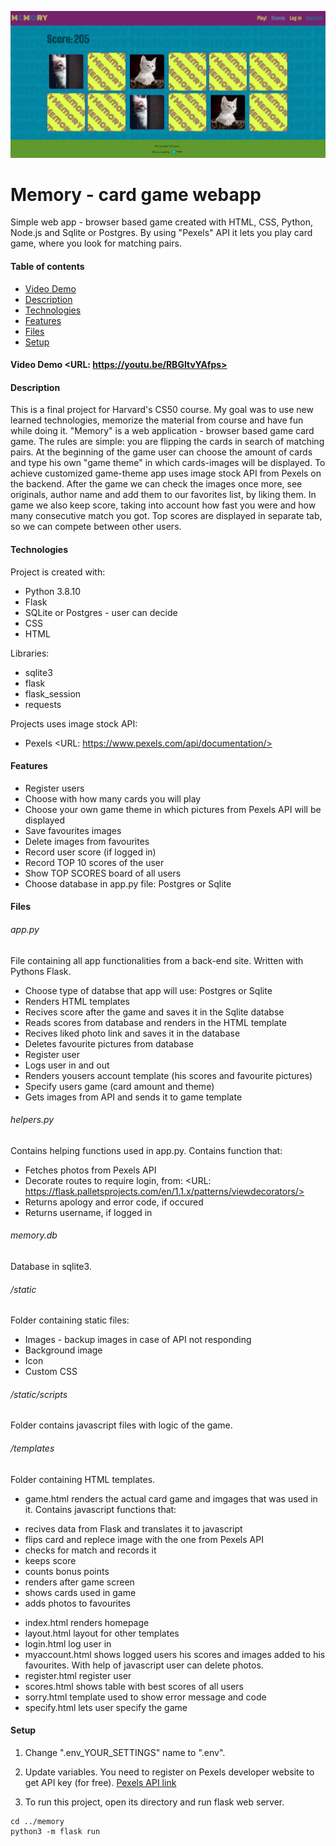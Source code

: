 ![Design preview for Memory](./App.PNG)

# Memory - card game webapp

Simple web app - browser based game created with HTML, CSS, Python, Node.js and Sqlite or Postgres. By using "Pexels" API it lets you play card game, where you look for matching pairs.

#### Table of contents

- [Video Demo](#video-demo)
- [Description](#description)
- [Technologies](#technologies)
- [Features](#features)
- [Files](#files)
- [Setup](#setup)

#### Video Demo <URL: https://youtu.be/RBGItvYAfps>

#### Description

This is a final project for Harvard's CS50 course. My goal was to use new learned technologies, memorize the material from course and have fun while doing it.
"Memory" is a web application - browser based game card game. The rules are simple: you are flipping the cards in search of matching pairs. At the beginning of the game user can choose the amount of cards and type his own "game theme" in which cards-images will be displayed. To achieve customized game-theme app uses image stock API from Pexels on the backend. After the game we can check the images once more, see originals, author name and add them to our favorites list, by liking them. In game we also keep score, taking into account how fast you were and how many consecutive match you got. Top scores are displayed in separate tab, so we can compete between other users.

#### Technologies

Project is created with:

- Python 3.8.10
- Flask
- SQLite or Postgres - user can decide
- CSS
- HTML

Libraries:

- sqlite3
- flask
- flask_session
- requests

Projects uses image stock API:

- Pexels <URL: https://www.pexels.com/api/documentation/>

#### Features

- Register users
- Choose with how many cards you will play
- Choose your own game theme in which pictures from Pexels API will be displayed
- Save favourites images
- Delete images from favourites
- Record user score (if logged in)
- Record TOP 10 scores of the user
- Show TOP SCORES board of all users
- Choose database in app.py file: Postgres or Sqlite

#### Files

###### app.py

File containing all app functionalities from a back-end site. Written with Pythons Flask.

- Choose type of databse that app will use: Postgres or Sqlite
- Renders HTML templates
- Recives score after the game and saves it in the Sqlite databse
- Reads scores from database and renders in the HTML template
- Recives liked photo link and saves it in the database
- Deletes favourite pictures from database
- Register user
- Logs user in and out
- Renders yousers account template (his scores and favourite pictures)
- Specify users game (card amount and theme)
- Gets images from API and sends it to game template

###### helpers.py

Contains helping functions used in app.py. Contains function that:

- Fetches photos from Pexels API
- Decorate routes to require login, from: <URL: https://flask.palletsprojects.com/en/1.1.x/patterns/viewdecorators/>
- Returns apology and error code, if occured
- Returns username, if logged in

###### memory.db

Database in sqlite3.

###### /static

Folder containing static files:

- Images - backup images in case of API not responding
- Background image
- Icon
- Custom CSS

###### /static/scripts

Folder contains javascript files with logic of the game.

###### /templates

Folder containing HTML templates.

- game.html renders the actual card game and imgages that was used in it. Contains javascript functions that:

* recives data from Flask and translates it to javascript
* flips card and replece image with the one from Pexels API
* checks for match and records it
* keeps score
* counts bonus points
* renders after game screen
* shows cards used in game
* adds photos to favourites

- index.html renders homepage
- layout.html layout for other templates
- login.html log user in
- myaccount.html shows logged users his scores and images added to his favourites. With help of javascript user can delete photos.
- register.html register user
- scores.html shows table with best scores of all users
- sorry.html template used to show error message and code
- specify.html lets user specify the game

#### Setup

1. Change ".env_YOUR_SETTINGS" name to ".env".

2. Update variables. You need to register on Pexels developer website to get API key (for free).
   [Pexels API link](https://www.pexels.com/api/)

3. To run this project, open its directory and run flask web server.

```
cd ../memory
python3 -m flask run
```
